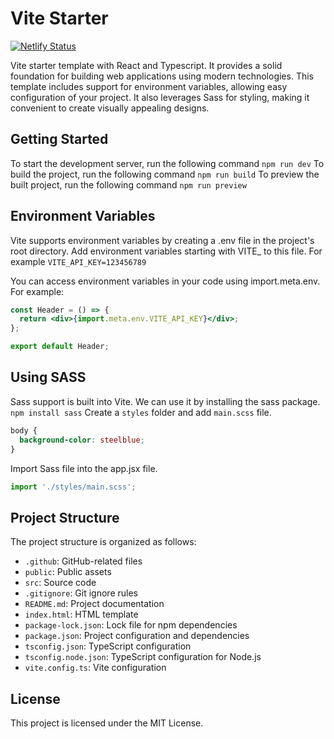 # Vite Starter

[![Netlify Status](https://api.netlify.com/api/v1/badges/23792676-89f3-4293-a0b7-c85ce351b58d/deploy-status)](https://app.netlify.com/sites/truehopetutoring/deploys)

Vite starter template with React and Typescript. It provides a solid foundation for building web applications using modern technologies. This template includes support for environment variables, allowing easy configuration of your project. It also leverages Sass for styling, making it convenient to create visually appealing designs. 

## Getting Started

To start the development server, run the following command `npm run dev`
To build the project, run the following command `npm run build`
To preview the built project, run the following command `npm run preview`

## Environment Variables

Vite supports environment variables by creating a .env file in the project's root directory. Add environment variables starting with VITE_ to this file. For example `VITE_API_KEY=123456789`

You can access environment variables in your code using import.meta.env. For example:
```jsx
const Header = () => {
  return <div>{import.meta.env.VITE_API_KEY}</div>;
};

export default Header;
```

## Using SASS

Sass support is built into Vite. We can use it by installing the sass package. `npm install sass`
Create a `styles` folder and add `main.scss` file.
```css
body {
  background-color: steelblue;
}
```
Import Sass file into the app.jsx file.
```jsx
import './styles/main.scss';
```
## Project Structure

The project structure is organized as follows:

- `.github`: GitHub-related files
- `public`: Public assets
- `src`: Source code
- `.gitignore`: Git ignore rules
- `README.md`: Project documentation
- `index.html`: HTML template
- `package-lock.json`: Lock file for npm dependencies
- `package.json`: Project configuration and dependencies
- `tsconfig.json`: TypeScript configuration
- `tsconfig.node.json`: TypeScript configuration for Node.js
- `vite.config.ts`: Vite configuration

## License
This project is licensed under the MIT License.
